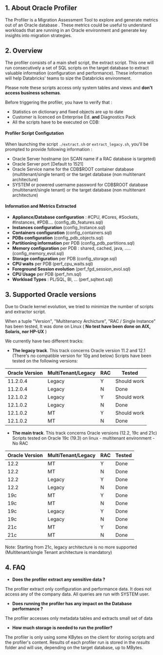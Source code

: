 ## 1. About Oracle Profiler

The Profiler is a Migration Assessment Tool to explore and generate metrics out of an Oracle database . These metrics could be useful to understand workloads that are running in an Oracle environment and generate key insights into migration strategies.

## 2. Overview
The profiler consists of a main shell script, the extract script. This one will run consecutively a set of SQL scripts on the target database to extract valuable information (configuration and performance). These information will help Databricks' teams to size the Databricks environment.

Please note these scripts access only system tables and views and  **don't access business schemas**.

Before triggering the profiler, you have to verify that :
* Statistics on dictionary and fixed objects are up to date
* Customer is licenced on Enterprise Ed. **and** Diagnostics Pack
* All the scripts have to be executed on CDB:

#### Profiler Script Configutation
When launching the script 
`
./extract.sh
` or `extract_legacy.sh`, you'll be prompted to provide following information :
* Oracle Server hostname (on SCAN name if a RAC database is targeted)
* Oracle Server port [Default to 1521]
* Oracle Service name for the CDB\$ROOT container database (multitenant/single tenant) or the target database (non multitenant architecture) 
* SYSTEM or powered username password for CDB\$ROOT database (multitenant/single tenant) or the target database (non multitenant architecture) 

#### Information and Metrics Extracted
* **Appliance/Database configuration** : #CPU, #Cores, #Sockets, #Instances, #PDB.... (config_db_features.sql)
* **Instances configuration** (config_Instance.sql)
* **Containers configuration** (config_containers.sql)
* **PDBs configuration** (config_pdb_objects.sql)
* **Partitioning information** per PDB (config_pdb_partitions.sql)
* **Memory configuration** per PDB : shared, cached, java, ..... (config_memory_evol.sql)
* **Storage configuration** per PDB (config_storage.sql)
* **CPU waits** per PDB (perf_cpu_waits.sql)
* **Foreground Session evolution** (perf_fgd_session_evol.sql)
* **CPU Usage** per PDB (perf_hm.sql)
* **Workload Types** : PL/SQL, BI, ...  (perf_sqltext.sql) 


## 3. Supported Oracle versions

Due to Oracle kernel evolution, we tried to minimize the number of scripts and extractor script.

When a tuple "Version", "Multitenancy Archicture", "RAC / Single Instance" has been tested, It was done on Linux ( **No test have been done on AIX, Solaris, nor HP-UX** )

We currently have two different tracks:
* **The legacy track**. This track concerns Oracle version 11.2 and 12.1 (There's no compatible version for 10g and below)
Scripts have been tested on the following versions:

| Oracle Version  | MultiTenant/Legacy  | RAC  |Tested   |
|---|---|---|---|
| 11.2.0.4  | Legacy  | Y  | Should work  |
| 11.2.0.4 | Legacy  | N  | Done  |
| 12.1.0.2  | Legacy  | Y  | Should work  |
| 12.1.0.2  | Legacy  | N  | Done  |
| 12.1.0.2  | MT  | Y  | Should work  |
| 12.1.0.2  | MT  | N  | Done  |


* **The main track**. This track concerns Oracle versions (12.2, 19c and 21c)
Scripts tested on Oracle 19c (19.3) on linux - multitenant environment - No RAC

| Oracle Version  | MultiTenant/Legacy  | RAC  |Tested   |
|---|---|---|---|
| 12.2  | MT  | Y  | Done  |
| 12.2  | MT  | N  | Done  |
| 12.2  | Legacy  | Y  | Done  |
| 12.2  | Legacy  | N  | Done  |
| 19c  | MT  | Y  | Done  |
| 19c  | MT  | N  | Done  |
| 19c  | Legacy  | Y  | Done  |
| 19c  | Legacy  | N  | Done  |
| 21c  | MT  | Y  | Done  |
| 21c  | MT  | N  | Done  |

Note: Starting from 21c, legacy architecture is no more supported (Multitenant/single Tenant architecture is mandatory)

## 4. FAQ
* **Does the profiler extract any sensitive data ?**

The profiler extract only configuration and performance data. It does not access any of the company data. All queries are run with SYSTEM user.

* **Does running the profiler has any impact on the Database performance ?**

The profiler accesses only metadata tables and extracts small set of data

* **How much storage is needed to run the profiler?**

The profiler is only using some KBytes on the client for storing scripts and the profiler's content. 
Results of each profiler run is stored in the *results* folder and will use, depending on the target database, up to MBytes.




